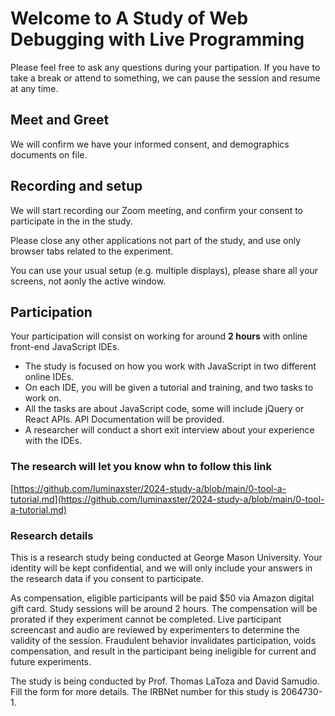 # Welcome to A Study of Web Debugging with Live Programming

Please feel free to ask any questions during your partipation. If you have to take a break or attend to something, we can pause the session and resume at any time.

## Meet and Greet

We will confirm we have your informed consent, and demographics documents on file.

## Recording and setup

We will start recording our Zoom meeting, and confirm your consent to participate in the in the study.


Please close any other applications not part of the study, and use only browser tabs related to the experiment.

You can use your usual setup (e.g. multiple displays), please share all your screens, not aonly the active window.

## Participation

Your participation will consist on working for around **2 hours** with online front-end JavaScript IDEs.
   - The study is focused on how you work with JavaScript in two different online IDEs.
   - On each IDE, you will be given a tutorial and training, and two tasks to work on. 
   - All the tasks are about JavaScript code, some will include jQuery or React APIs. API Documentation will be provided.
   - A researcher will conduct a short exit interview about your experience with the IDEs.

### The research will let you know whn to follow this link
[https://github.com/luminaxster/2024-study-a/blob/main/0-tool-a-tutorial.md](https://github.com/luminaxster/2024-study-a/blob/main/0-tool-a-tutorial.md)


### Research details
This is a research study being conducted at George Mason University. Your identity will be kept confidential, and we will only include your answers in the research data if you consent to participate.

As compensation, eligible participants will be paid $50 via Amazon digital gift card. Study sessions will be around 2 hours. The compensation will be prorated if they experiment cannot be completed. Live participant screencast and audio are reviewed by experimenters to determine the validity of the session. Fraudulent behavior invalidates participation, voids compensation, and result in the participant being ineligible for current and future experiments.

The study is being conducted by Prof. Thomas LaToza and David Samudio. Fill the form for more details. The IRBNet number for this study is 2064730-1.
